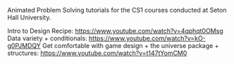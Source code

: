 Animated Problem Solving tutorials for the CS1 courses conducted at Seton Hall University.


Intro to Design Recipe: https://www.youtube.com/watch?v=4qphqt0OMsg
Data variety + conditionals: https://www.youtube.com/watch?v=kO-g0PJMDQY
Get comfortable with game design + the universe package + structures: https://www.youtube.com/watch?v=t147tYomCM0


